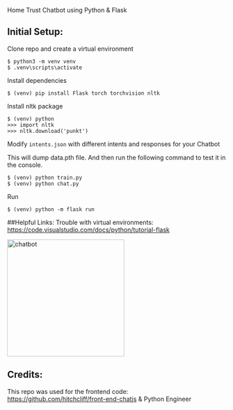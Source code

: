 Home Trust Chatbot using Python & Flask 

## Initial Setup:

Clone repo and create a virtual environment
```
$ python3 -m venv venv
$ .venv\scripts\activate
```
Install dependencies
```
$ (venv) pip install Flask torch torchvision nltk
```
Install nltk package
```
$ (venv) python
>>> import nltk
>>> nltk.download('punkt')
```
Modify `intents.json` with different intents and responses for your Chatbot

This will dump data.pth file. And then run
the following command to test it in the console.
```
$ (venv) python train.py
$ (venv) python chat.py
```
Run
```
$ (venv) python -m flask run
```
##Helpful Links:
Trouble with virtual environments: https://code.visualstudio.com/docs/python/tutorial-flask

<img width="269" alt="chatbot" src="https://user-images.githubusercontent.com/54012492/162278849-674ff635-2511-4312-a920-3061ee0d47f3.png">

## Credits:
This repo was used for the frontend code:
https://github.com/hitchcliff/front-end-chatjs & Python Engineer
